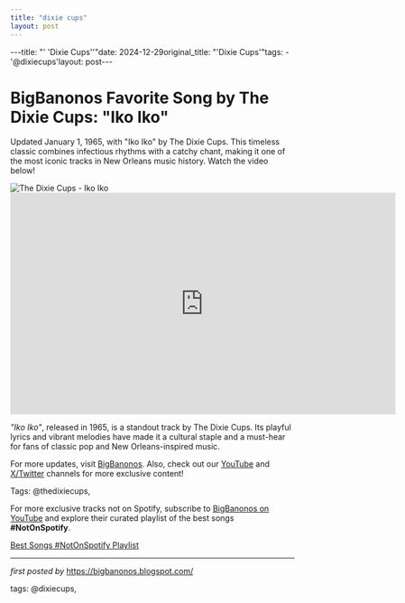 ```yaml
---
title: "dixie cups"
layout: post
---
```

---title: "' 'Dixie Cups''"date: 2024-12-29original_title: "'Dixie Cups'"tags:  - '@dixiecups'layout: post---<!-- Title of the Post --><h1 >BigBanonos Favorite Song by The Dixie Cups: "Iko Iko"</h1> <!-- Introductory Text --><p >Updated January 1, 1965, with "Iko Iko" by The Dixie Cups. This timeless classic combines infectious rhythms with a catchy chant, making it one of the most iconic tracks in New Orleans music history. Watch the video below!</p> <!-- Featured Image --><div > <img src="https://i.scdn.co/image/124f97105097fe10b8f53ef0cb170fbfd46a8417" alt="The Dixie Cups - Iko Iko" /></div> <!-- YouTube Video Embed --><div > <iframe width="683" height="393" src="https://www.youtube.com/embed/gBl2G8Bd-aI" title="The Dixie Cups - Iko Iko" frameborder="0" allow="accelerometer; autoplay; clipboard-write; encrypted-media; gyroscope; picture-in-picture; web-share" referrerpolicy="strict-origin-when-cross-origin" allowfullscreen></iframe></div> <!-- Song Information --><div > <p><em>"Iko Iko"</em>, released in 1965, is a standout track by The Dixie Cups. Its playful lyrics and vibrant melodies have made it a cultural staple and a must-hear for fans of classic pop and New Orleans-inspired music.</p></div> <!-- Footer Links --><div > <p>For more updates, visit <a href="https://bigbanonos.blogspot.com/" target="_blank">BigBanonos</a>. Also, check out our <a href="https://www.youtube.com/@BigBanonos" target="_blank">YouTube</a> and <a href="https://x.com/bigbanonos" target="_blank">X/Twitter</a> channels for more exclusive content!</p></div> <!-- Tags --><p >Tags: @thedixiecups,</p><!--Subscribe and Playlist Links--><div>    <p>For more exclusive tracks not on Spotify, subscribe to <a href="https://www.youtube.com/@BigBanonos" target="_blank">BigBanonos on YouTube</a> and explore their curated playlist of the best songs <strong>#NotOnSpotify</strong>.</p>    <p><a href="https://www.youtube.com/playlist?list=PLtuNtuTatqI0kFahUCbtbfenC_ET5O_tr" target="_blank">Best Songs #NotOnSpotify Playlist<br /></a></p></div><hr /><p><em>first posted by</em> <a href="https://bigbanonos.blogspot.com/" rel="noopener" target="_new">https://bigbanonos.blogspot.com/</a></p><p>tags: @dixiecups,</p>